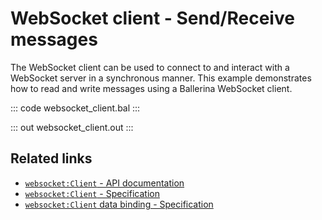 # WebSocket client - Send/Receive messages

The WebSocket client can be used to connect to and interact with a WebSocket server in a synchronous manner. This example demonstrates how to read and write messages using a Ballerina WebSocket client.

::: code websocket_client.bal :::

::: out websocket_client.out :::

## Related links
- [`websocket:Client` - API documentation](https://lib.ballerina.io/ballerina/websocket/latest/clients/Client)
- [`websocket:Client` - Specification](/spec/websocket/#4-client)
- [`websocket:Client` data binding - Specification](https://github.com/ballerina-platform/module-ballerina-websocket/blob/main/docs/proposals/data-binding-api.md)
